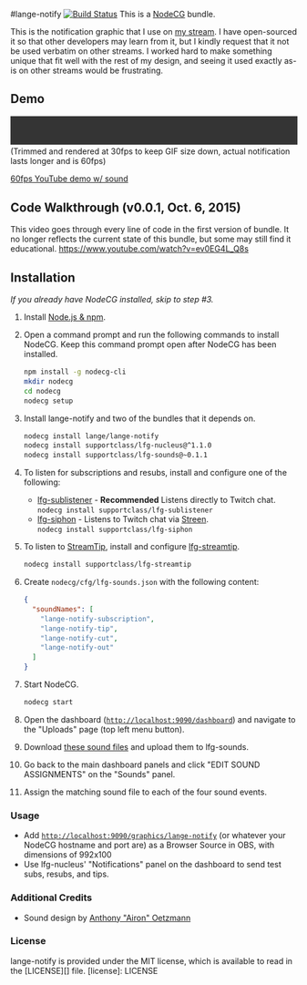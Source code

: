 #lange-notify [![Build Status](https://travis-ci.org/Lange/lange-notify.svg?branch=master)](https://travis-ci.org/Lange/lange-notify)
This is a [NodeCG](http://github.com/nodecg/nodecg) bundle.

This is the notification graphic that I use on [my stream](http://twitch.tv/langeh).
I have open-sourced it so that other developers may learn from it, but I kindly request that it not be used verbatim
on other streams. I worked hard to make something unique that fit well with the rest of my design, and seeing it used
exactly as-is on other streams would be frustrating.

## Demo
<img src="sample.gif?raw=true"/>
(Trimmed and rendered at 30fps to keep GIF size down, actual notification lasts longer and is 60fps)

[60fps YouTube demo w/ sound](https://www.youtube.com/watch?v=yMC4vuoset8)

## Code Walkthrough (v0.0.1, Oct. 6, 2015)
This video goes through every line of code in the first version of bundle. 
It no longer reflects the current state of this bundle, but some may still find it educational. https://www.youtube.com/watch?v=ev0EG4L_Q8s

## Installation
_If you already have NodeCG installed, skip to step #3._

1. Install [Node.js & npm](https://nodejs.org/en/).

2. Open a command prompt and run the following commands to install NodeCG.
Keep this command prompt open after NodeCG has been installed.
	```sh
	npm install -g nodecg-cli
	mkdir nodecg
	cd nodecg
	nodecg setup
	```

3. Install lange-notify and two of the bundles that it depends on.
	```sh
	nodecg install lange/lange-notify
	nodecg install supportclass/lfg-nucleus@^1.1.0
	nodecg install supportclass/lfg-sounds@~0.1.1
	```

4. To listen for subscriptions and resubs, install and configure one of the following:
	- [lfg-sublistener](https://github.com/SupportClass/lfg-sublistener) - **Recommended** Listens directly to Twitch chat.  
		`nodecg install supportclass/lfg-sublistener`
	- [lfg-siphon](https://github.com/SupportClass/lfg-siphon) - Listens to Twitch chat via [Streen](https://github.com/SupportClass/streen).  
		`nodecg install supportclass/lfg-siphon`
  
5. To listen to [StreamTip](https://streamtip.com), install and configure [lfg-streamtip](https://github.com/SupportClass/lfg-streamtip).
	```sh
	nodecg install supportclass/lfg-streamtip
	```

6. Create `nodecg/cfg/lfg-sounds.json` with the following content:
	```json
	{
	  "soundNames": [
		"lange-notify-subscription",
		"lange-notify-tip",
		"lange-notify-cut",
		"lange-notify-out"
	  ]
	}
	```

7. Start NodeCG.
	```sh
	nodecg start
	```

8. Open the dashboard ([`http://localhost:9090/dashboard`](http://localhost:9090/dashboard)) and navigate to the "Uploads" page (top left menu button).
9. Download [these sound files](https://github.com/Lange/lange-notify/tree/master/sounds) and upload them to lfg-sounds.
10. Go back to the main dashboard panels and click "EDIT SOUND ASSIGNMENTS" on the "Sounds" panel.
11. Assign the matching sound file to each of the four sound events.

### Usage
- Add [`http://localhost:9090/graphics/lange-notify`](http://localhost:9090/graphics/lange-notify) 
(or whatever your NodeCG hostname and port are) as a Browser Source in OBS, with dimensions of 992x100
- Use lfg-nucleus' "Notifications" panel on the dashboard to send test subs, resubs, and tips.

### Additional Credits
- Sound design by [Anthony "Airon" Oetzmann](http://aironaudio.weebly.com/) 

### License
lange-notify is provided under the MIT license, which is available to read in the [LICENSE][] file.
[license]: LICENSE
